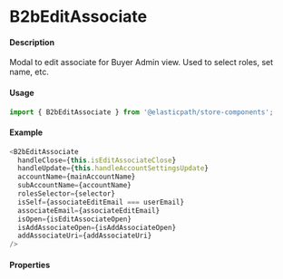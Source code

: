 # B2bEditAssociate

#### Description

Modal to edit associate for Buyer Admin view. Used to select roles, set name, etc.

#### Usage

```js
import { B2bEditAssociate } from '@elasticpath/store-components';
```

#### Example

```js
<B2bEditAssociate
  handleClose={this.isEditAssociateClose}
  handleUpdate={this.handleAccountSettingsUpdate}
  accountName={mainAccountName}
  subAccountName={accountName}
  rolesSelector={selector}
  isSelf={associateEditEmail === userEmail}
  associateEmail={associateEditEmail}
  isOpen={isEditAssociateOpen}
  isAddAssociateOpen={isAddAssociateOpen}
  addAssociateUri={addAssociateUri}
/>
```

#### Properties

<!-- PROPS -->
